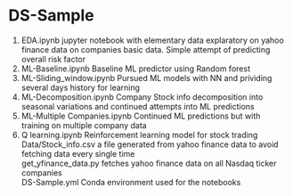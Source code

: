 # DS-Sample
1. EDA.ipynb jupyter notebook with elementary data explaratory on yahoo finance data on companies basic data. Simple attempt of predicting overall risk factor 
2. ML-Baseline.ipynb Baseline ML predictor using Random forest   
3. ML-Sliding_window.ipynb Pursued ML models with NN and prividing several days history for learning  
4. ML-Decomposition.ipynb Company Stock info decomposition into seasonal variations and continued attempts into ML predictions
5. ML-Multiple Companies.ipynb Continued ML predictions but with training on multiple company data
6. Q learning.ipynb Reinforcement learning model for stock trading
Data/Stock_info.csv a file generated from yahoo finance data to avoid fetching data every single time  
get_yfinance_data.py fetches yahoo finance data on all Nasdaq ticker companies  
DS-Sample.yml Conda environment used for the notebooks

